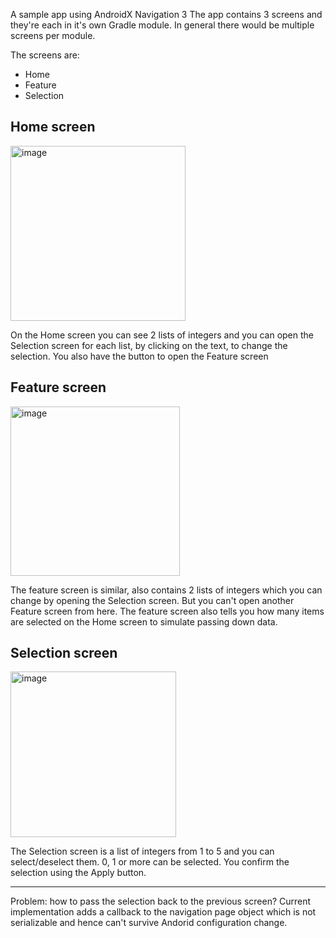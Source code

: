 A sample app using AndroidX Navigation 3
The app contains 3 screens and they're each in it's own Gradle module. In general there would be multiple screens per module.

The screens are:
- Home
- Feature
- Selection

## Home screen

<img width="280" alt="image" src="https://github.com/user-attachments/assets/88231f92-b77f-407a-9b10-2973f5cdad55" />

On the Home screen you can see 2 lists of integers and you can open the Selection screen for each list, by clicking on the text, to change the selection.
You also have the button to open the Feature screen

## Feature screen

<img width="271" alt="image" src="https://github.com/user-attachments/assets/c5b92d24-9d65-458e-9369-ba4cfd41c1d0" />

The feature screen is similar, also contains 2 lists of integers which you can change by opening the Selection screen. But you can't open another Feature screen from here.
The feature screen also tells you how many items are selected on the Home screen to simulate passing down data.

## Selection screen

<img width="265" alt="image" src="https://github.com/user-attachments/assets/37104dc6-5a3f-46a1-a2f8-166265a03426" />

The Selection screen is a list of integers from 1 to 5 and you can select/deselect them. 0, 1 or more can be selected. You confirm the selection using the Apply button.

---

Problem: how to pass the selection back to the previous screen?
Current implementation adds a callback to the navigation page object which is not serializable and hence can't survive Andorid configuration change.
